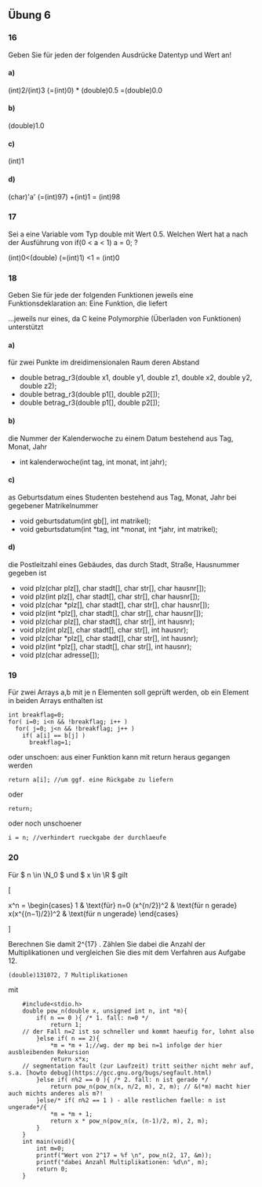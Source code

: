 ## Übung 6

### 16

Geben Sie für jeden der folgenden Ausdrücke Datentyp und Wert an!

#### a)

(int)2/(int)3 (=(int)0) * (double)0.5 =(double)0.0

#### b)

(double)1.0

#### c)

(int)1

#### d)

(char)'a' (=(int)97) +(int)1 = (int)98

### 17

Sei a eine Variable vom Typ double mit Wert 0.5. Welchen Wert hat a nach der Ausführung von
if(0 < a < 1) a = 0; ?

(int)0<(double) (=(int)1) <1 = (int)0

### 18

Geben Sie für jede der folgenden Funktionen jeweils eine Funktionsdeklaration an: Eine Funktion, die liefert

...jeweils nur eines, da C keine Polymorphie (Überladen von Funktionen) unterstützt

#### a)

für zwei Punkte im dreidimensionalen Raum deren Abstand

- double betrag_r3(double x1, double y1, double z1, double x2, double y2, double z2);
- double betrag_r3(double p1[], double p2[]);
- double betrag_r3(double p1[], double p2[]);
    
#### b)

die Nummer der Kalenderwoche zu einem Datum bestehend aus Tag, Monat, Jahr

- int kalenderwoche(int tag, int monat, int jahr);

#### c)

as Geburtsdatum eines Studenten bestehend aus Tag, Monat, Jahr bei gegebener Matrikelnummer

- void geburtsdatum(int gb[], int matrikel);
- void geburtsdatum(int *tag, int *monat, int *jahr, int matrikel);

#### d)

die Postleitzahl eines Gebäudes, das durch Stadt, Straße, Hausnummer gegeben ist

- void plz(char plz[], char stadt[], char str[], char hausnr[]);
- void plz(int plz[], char stadt[], char str[], char hausnr[]);
- void plz(char *plz[], char stadt[], char str[], char hausnr[]);
- void plz(int *plz[], char stadt[], char str[], char hausnr[]);
- void plz(char plz[], char stadt[], char str[], int hausnr);
- void plz(int plz[], char stadt[], char str[], int hausnr);
- void plz(char *plz[], char stadt[], char str[], int hausnr);
- void plz(int *plz[], char stadt[], char str[], int hausnr);
- void plz(char adresse[]);

### 19

Für zwei Arrays a,b mit je n Elementen soll geprüft werden, ob ein Element in beiden Arrays enthalten ist

    int breakflag=0;
    for( i=0; i<n && !breakflag; i++ )
      for( j=0; j<n && !breakflag; j++ )
        if( a[i] == b[j] )
          breakflag=1;

oder unschoen: aus einer Funktion kann mit return heraus gegangen werden

    return a[i]; //um ggf. eine Rückgabe zu liefern

oder

    return;

oder noch unschoener

    i = n; //verhindert rueckgabe der durchlaeufe

### 20


Für $ n \in \N_0 $ und $ x \in \R $ gilt

\[

x^n =
\begin{cases}
1			& \text{für} n=0
(x^{n/2})^2		& \text{für n gerade}
x(x^{(n−1)/2})^2	& \text{für n ungerade}
\end{cases}

\]

Berechnen Sie damit 2^{17} . Zählen Sie dabei die Anzahl der Multiplikationen und vergleichen Sie dies mit dem Verfahren aus Aufgabe 12.

    (double)131072, 7 Multiplikationen

mit

		#include<stdio.h>
		double pow_n(double x, unsigned int n, int *m){
			if( n == 0 ){ /* 1. fall: n=0 */
				return 1;
		// der Fall n=2 ist so schneller und kommt haeufig for, lohnt also
			}else if( n == 2){
				*m = *m + 1;//wg. der mp bei n=1 infolge der hier ausbleibenden Rekursion
				return x*x;
		// segmentation fault (zur Laufzeit) tritt seither nicht mehr auf, s.a. [howto debug](https://gcc.gnu.org/bugs/segfault.html)
			}else if( n%2 == 0 ){ /* 2. fall: n ist gerade */
				return pow_n(pow_n(x, n/2, m), 2, m); // &(*m) macht hier auch michts anderes als m?!
			}else/* if( n%2 == 1 ) - alle restlichen faelle: n ist ungerade*/{
				*m = *m + 1;
				return x * pow_n(pow_n(x, (n-1)/2, m), 2, m);
			}
		}
		int main(void){
			int m=0;
			printf("Wert von 2^17 = %f \n", pow_n(2, 17, &m));
			printf("dabei Anzahl Multiplikationen: %d\n", m);
			return 0;
		}
